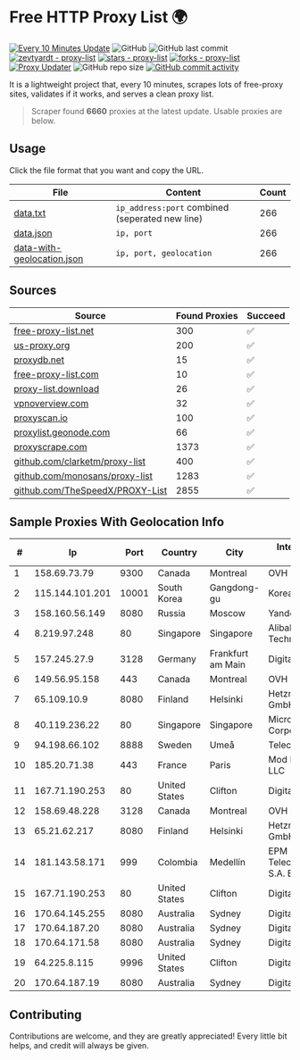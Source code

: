 
# Free HTTP Proxy List 🌍

[![Every 10 Minutes Update](https://github.com/mertguvencli/http-proxy-list/actions/workflows/main.yml/badge.svg?branch=main)](https://github.com/mertguvencli/http-proxy-list/actions/workflows/main.yml)
![GitHub](https://img.shields.io/github/license/mertguvencli/http-proxy-list)
![GitHub last commit](https://img.shields.io/github/last-commit/mertguvencli/http-proxy-list)
[![zevtyardt - proxy-list](https://img.shields.io/static/v1?label=zevtyardt&message=proxy-list&color=blue&logo=github)](https://github.com/zevtyardt/proxy-list "Go to GitHub repo")
[![stars - proxy-list](https://img.shields.io/github/stars/zevtyardt/proxy-list?style=social)](https://github.com/zevtyardt/proxy-list)
[![forks - proxy-list](https://img.shields.io/github/forks/zevtyardt/proxy-list?style=social)](https://github.com/zevtyardt/proxy-list)
[![Proxy Updater](https://github.com/zevtyardt/proxy-list/workflows/Proxy%20Updater/badge.svg)](https://github.com/zevtyardt/proxy-list/actions?query=workflow:"Proxy+Updater")
![GitHub repo size](https://img.shields.io/github/repo-size/zevtyardt/proxy-list)
[![GitHub commit activity](https://img.shields.io/github/commit-activity/m/zevtyardt/proxy-list?logo=commits)](https://github.com/zevtyardt/proxy-list/commits/main)

It is a lightweight project that, every 10 minutes, scrapes lots of free-proxy sites, validates if it works, and serves a clean proxy list.

> Scraper found **6660** proxies at the latest update. Usable proxies are below.

## Usage

Click the file format that you want and copy the URL.

|File|Content|Count|
|----|-------|-----|
|[data.txt](https://raw.githubusercontent.com/mertguvencli/http-proxy-list/main/proxy-list/data.txt)|`ip_address:port` combined (seperated new line)|266|
|[data.json](https://raw.githubusercontent.com/mertguvencli/http-proxy-list/main/proxy-list/data.json)|`ip, port`|266|
|[data-with-geolocation.json](https://raw.githubusercontent.com/mertguvencli/http-proxy-list/main/proxy-list/data-with-geolocation.json)|`ip, port, geolocation`|266|

## Sources

|Source|Found Proxies|Succeed|
|------|-------------|-------|
|[free-proxy-list.net](https://free-proxy-list.net)|300|✅|
|[us-proxy.org](https://www.us-proxy.org)|200|✅|
|[proxydb.net](http://proxydb.net)|15|✅|
|[free-proxy-list.com](https://free-proxy-list.com/?page=&port=&type%5B%5D=http&type%5B%5D=https&up_time=0&search=Search)|10|✅|
|[proxy-list.download](https://www.proxy-list.download/HTTP)|26|✅|
|[vpnoverview.com](https://vpnoverview.com/privacy/anonymous-browsing/free-proxy-servers)|32|✅|
|[proxyscan.io](https://www.proxyscan.io)|100|✅|
|[proxylist.geonode.com](https://proxylist.geonode.com/api/proxy-list?limit=300&page=1&sort_by=lastChecked&sort_type=desc&protocols=http,https)|66|✅|
|[proxyscrape.com](https://api.proxyscrape.com/v2/?request=displayproxies&protocol=http&timeout=10000&country=all&ssl=all&anonymity=all)|1373|✅|
|[github.com/clarketm/proxy-list](https://raw.githubusercontent.com/clarketm/proxy-list/master/proxy-list-raw.txt)|400|✅|
|[github.com/monosans/proxy-list](https://raw.githubusercontent.com/monosans/proxy-list/main/proxies/http.txt)|1283|✅|
|[github.com/TheSpeedX/PROXY-List](https://raw.githubusercontent.com/TheSpeedX/PROXY-List/master/http.txt)|2855|✅|


## Sample Proxies With Geolocation Info

|#|Ip|Port|Country|City|Internet Service Provider|
|-|--|----|-------|----|-------------------------|
|1|158.69.73.79|9300|Canada|Montreal|OVH SAS|
|2|115.144.101.201|10001|South Korea|Gangdong-gu|Korea Telecom|
|3|158.160.56.149|8080|Russia|Moscow|Yandex.Cloud LLC|
|4|8.219.97.248|80|Singapore|Singapore|Alibaba (US) Technology Co., Ltd.|
|5|157.245.27.9|3128|Germany|Frankfurt am Main|DigitalOcean, LLC|
|6|149.56.95.158|443|Canada|Montreal|OVH Hosting|
|7|65.109.10.9|8080|Finland|Helsinki|Hetzner Online GmbH|
|8|40.119.236.22|80|Singapore|Singapore|Microsoft Corporation|
|9|94.198.66.102|8888|Sweden|Umeå|Telecom3|
|10|185.20.71.38|443|France|Paris|Mod Mission Critical LLC|
|11|167.71.190.253|80|United States|Clifton|DigitalOcean, LLC|
|12|158.69.48.228|3128|Canada|Montreal|OVH SAS|
|13|65.21.62.217|8080|Finland|Helsinki|Hetzner Online GmbH|
|14|181.143.58.171|999|Colombia|Medellín|EPM Telecomunicaciones S.A. E.S.P.|
|15|167.71.190.253|80|United States|Clifton|DigitalOcean, LLC|
|16|170.64.145.255|8080|Australia|Sydney|DigitalOcean, LLC|
|17|170.64.187.20|8080|Australia|Sydney|DigitalOcean, LLC|
|18|170.64.171.58|8080|Australia|Sydney|DigitalOcean, LLC|
|19|64.225.8.115|9996|United States|Clifton|DigitalOcean, LLC|
|20|170.64.187.19|8080|Australia|Sydney|DigitalOcean, LLC|



## Contributing

Contributions are welcome, and they are greatly appreciated! Every
little bit helps, and credit will always be given.

